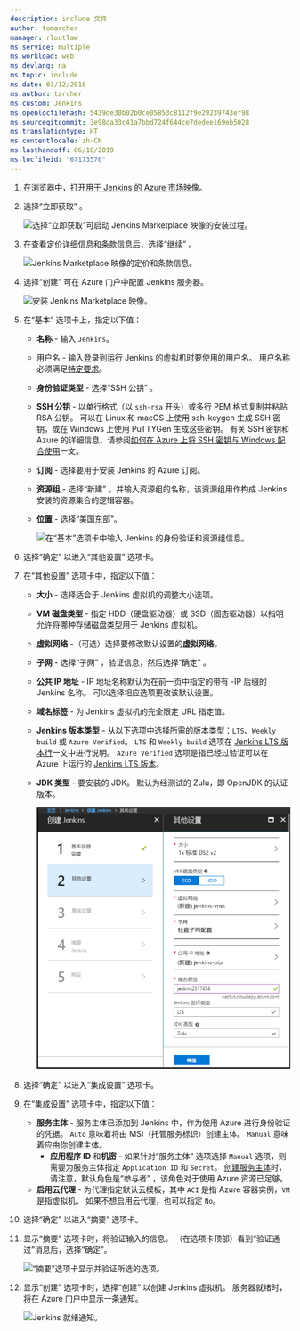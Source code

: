 ```yaml
---
description: include 文件
author: tomarcher
manager: rloutlaw
ms.service: multiple
ms.workload: web
ms.devlang: na
ms.topic: include
ms.date: 03/12/2018
ms.author: tarcher
ms.custom: Jenkins
ms.openlocfilehash: 5439de30b02b0ce05853c8112f9e29239743ef98
ms.sourcegitcommit: 3e98da33c41a7bbd724f644ce7dedee169eb5028
ms.translationtype: HT
ms.contentlocale: zh-CN
ms.lasthandoff: 06/18/2019
ms.locfileid: "67173570"
---
```

1. 在浏览器中，打开[用于 Jenkins 的 Azure 市场映像](https://azuremarketplace.microsoft.com/marketplace/apps/azure-oss.jenkins?tab=Overview)。

1. 选择“立即获取”  。

    ![选择“立即获取”可启动 Jenkins Marketplace 映像的安装过程。](./media/jenkins-install-from-azure-marketplace-image/jenkins-install-get-it-now.png)

1. 在查看定价详细信息和条款信息后，选择“继续”  。

    ![Jenkins Marketplace 映像的定价和条款信息。](./media/jenkins-install-from-azure-marketplace-image/jenkins-install-pricing-and-terms.png)

1. 选择“创建”  可在 Azure 门户中配置 Jenkins 服务器。 

    ![安装 Jenkins Marketplace 映像。](./media/jenkins-install-from-azure-marketplace-image/jenkins-install-create.png)

1. 在“基本”  选项卡上，指定以下值：

   - **名称** - 输入 `Jenkins`。
   - 用户名  - 输入登录到运行 Jenkins 的虚拟机时要使用的用户名。 用户名称必须满足[特定要求](/azure/virtual-machines/linux/faq#what-are-the-username-requirements-when-creating-a-vm)。
   - **身份验证类型** - 选择“SSH 公钥”  。
   - **SSH 公钥** - 以单行格式（以 `ssh-rsa` 开头）或多行 PEM 格式复制并粘贴 RSA 公钥。 可以在 Linux 和 macOS 上使用 ssh-keygen 生成 SSH 密钥，或在 Windows 上使用 PuTTYGen 生成这些密钥。 有关 SSH 密钥和 Azure 的详细信息，请参阅[如何在 Azure 上将 SSH 密钥与 Windows 配合使用](/azure/virtual-machines/linux/ssh-from-windows)一文。
   - **订阅** - 选择要用于安装 Jenkins 的 Azure 订阅。
   - **资源组** - 选择“新建”  ，并输入资源组的名称，该资源组用作构成 Jenkins 安装的资源集合的逻辑容器。
   - **位置** - 选择“美国东部”。 

     ![在“基本”选项卡中输入 Jenkins 的身份验证和资源组信息。](./media/jenkins-install-from-azure-marketplace-image/jenkins-configure-basic.png)

1. 选择“确定”  以进入“其他设置”  选项卡。 

1. 在“其他设置”  选项卡中，指定以下值：

   - **大小** - 选择适合于 Jenkins 虚拟机的调整大小选项。
   - **VM 磁盘类型** - 指定 HDD（硬盘驱动器）或 SSD（固态驱动器）以指明允许将哪种存储磁盘类型用于 Jenkins 虚拟机。
   - **虚拟网络** -（可选）选择要修改默认设置的**虚拟网络**。
   - **子网** - 选择“子网”  ，验证信息，然后选择“确定”  。
   - **公共 IP 地址** - IP 地址名称默认为在前一页中指定的带有 -IP 后缀的 Jenkins 名称。 可以选择相应选项更改该默认设置。
   - **域名标签** - 为 Jenkins 虚拟机的完全限定 URL 指定值。
   - **Jenkins 版本类型** - 从以下选项中选择所需的版本类型：`LTS`、`Weekly build` 或 `Azure Verified`。 `LTS` 和 `Weekly build` 选项在 [Jenkins LTS 版本行](https://jenkins.io/download/lts/)一文中进行说明。 `Azure Verified` 选项是指已经过验证可以在 Azure 上运行的 [Jenkins LTS 版本](https://jenkins.io/download/lts/)。 
   - **JDK 类型** - 要安装的 JDK。 默认为经测试的 Zulu，即 OpenJDK 的认证版本。

     ![在“设置”选项卡中输入适用于 Jenkins 的虚拟机设置。](./media/jenkins-install-from-azure-marketplace-image/jenkins-configure-settings.png)

1. 选择“确定”  以进入“集成设置”  选项卡。

1. 在“集成设置”  选项卡中，指定以下值：

    - **服务主体** - 服务主体已添加到 Jenkins 中，作为使用 Azure 进行身份验证的凭据。 `Auto` 意味着将由 MSI（托管服务标识）创建主体。 `Manual` 意味着应由你创建主体。 
        - **应用程序 ID** 和**机密** - 如果针对“服务主体”  选项选择 `Manual` 选项，则需要为服务主体指定 `Application ID` 和 `Secret`。 [创建服务主体](/cli/azure/create-an-azure-service-principal-azure-cli)时，请注意，默认角色是“参与者”  ，该角色对于使用 Azure 资源已足够。
    - **启用云代理** - 为代理指定默认云模板，其中 `ACI` 是指 Azure 容器实例，`VM` 是指虚拟机。 如果不想启用云代理，也可以指定 `No`。

1. 选择“确定”  以进入“摘要”  选项卡。

1. 显示“摘要”  选项卡时，将验证输入的信息。 （在选项卡顶部）看到“验证通过”消息后，选择“确定”。   

     ![“摘要”选项卡显示并验证所选的选项。](./media/jenkins-install-from-azure-marketplace-image/jenkins-configure-summary.png)

1. 显示“创建”  选项卡时，选择“创建”  以创建 Jenkins 虚拟机。 服务器就绪时，将在 Azure 门户中显示一条通知。

     ![Jenkins 就绪通知。](./media/jenkins-install-from-azure-marketplace-image/jenkins-install-notification.png)
